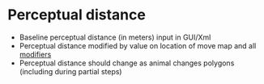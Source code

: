 # Perceptual distance #

  * Baseline perceptual distance (in meters) input in GUI/Xml
  * Perceptual distance modified by value on location of move map and all [modifiers](modifiers.md)
  * Perceptual distance should change as animal changes polygons (including during partial steps)